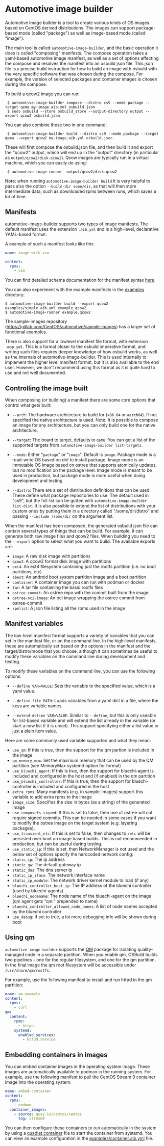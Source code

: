 # Automotive image builder

Automotive image builder is a tool to create various kinds of OS images based on CentOS derived
distributions. The images can support package-based mode (called "package") as well as image-based mode
(called "image").

The main tool is called `automotive-image-builder`, and the basic operation it does is called
"composing" manifests. The compose operation takes a yaml-based automotive image manifest, as well
as a set of options affecting the compose and resolves the manifest into an osbuild json file. This
json file is a precise build instruction for how to build an image with osbuild with the very
specific software that was chosen during the compose. For example, the version of selected packages
and container images is chosen during the compose.

To build a qcow2 image you can run:

```shell
 $ automotive-image-builder compose --distro cs9 --mode package --target qemu my-image.aib.yml osbuild.json
 $ sudo osbuild --store osbuild_store --output-directory output --export qcow2 osbuild.json
```

You can also combine these two in one command:

```shell
 $ automotive-image-builder build --distro cs9 --mode package --target qemu --export qcow2 my-image.aib.yml osbuild.json
```

These will first compose the osbuild.json file, and then build it and export the "qcow2" output,
which will end up in the "output" directory (in particular as `output/qcow2/disk.qcow2`). Qcow images
are typically run in a virtual machine, which you can easily do using:

```shell
 $ automotive-image-runner  output/qcow2/disk.qcow2
```

Note: when running `automotive-image-builder build` it is very helpful
to pass also the option `--build-dir some/dir`, as that will then store intermediate data, such as downloaded
rpms between runs, which saves a lot of time.

## Manifests

automotive-image-builder supports two types of image manifests. The
default manifest uses the extension `.aib.yml` and is a high-level,
declarative YAML-based format.

A example of such a manifest looks like this:
```yaml
name: image-with-vim

content:
  rpms:
    - vim
```


You can find detailed schema documentation for the manifest syntax
[here](https://centos.gitlab.io/automotive/src/automotive-image-builder/simple_manifest.html).

You can also experiment with the example manifests in the [examples](examples) directory:

```shell
$ automotive-image-builder build --export qcow2 examples/simple.aib.yml example.qcow2
$ automotive-image-runner example.qcow2
```

The sample-images repository
(https://gitlab.com/CentOS/automotive/sample-images) has a larger set
of functional examples.

There is also support for a lowlevel manifest file format, with extension `.mpp.yml`. This is
a format closer to the osbuild imperative format, and writing such files requires deeper
knowledge of how osbuild works, as well as the internals of automotive-image-builder. This
is used internally to implement the higher level manifest format, but it is also available
to the end user. However, we don't recommend using this format as it is quite hard to use
and not well documented.

## Controlling the image built

When composing (or building) a manifest there are some core options that control what gets built:

* `--arch`: The hardware architecture to build for (`x86_64` or `aarch64`). If not specified the native
   architecture is used. Note: It is possible to compose an image for any architecture, but you can
   only build one for the native architecture.

* `--target`: The board to target, defaults to `qemu`. You can get a list of the supported targets from
 `automotive-image-builder list-targets`.

* `--mode`: Either "`package`" or "`image`". Default is `image`. Package mode is a read-write OS based on
  dnf to install package. Image mode is an immutable OS image based on ostree that supports
  atomically updates, but no modification on the package level. Image mode is meant to be used in
  production, but package mode is more useful when doing development and testing.

* `--distro`: There are a set of distribution definitions that can be used. These define what package
  repositories to use. The default used in "cs9", but the full list can be gotten with
  `automotive-image-builder list-dist`.  It is also possible to extend the list of distributions
  with your custom ones by putting them in a directory called "/some/dir/distro" and passing
  `--include /some/dir` on the argument list.

When the manifest has been composed, the generated osbuild json file can contain several types of
things that can be build. For example, it can generate both raw image files and qcow2 files. When
building you need to the `--export` option to select what you want to build. The available exports
are:

* `image`: A raw disk image with partitions
* `qcow2`: A qcow2 format disk image with partitions
* `ext4`: An ext4 filesystem containing just the rootfs partition (i.e. no boot partitions, etc)
* `aboot`: An android boot system partition image and a boot partition
* `container`: A container image you can run with podman or docker
* `tar`: A tar file containing the basic rootfs files
* `ostree-commit`: An ostree repo with the commit built from the image
* `ostree-oci-image`: An oci image wrapping the ostree commit from ostree-commit
* `rpmlist`: A json file listing all the rpms used in the image

## Manifest variables

The low-level manifest format supports a variety of variables that you can set in the manifest file, or
on the command line. In the high-level manifests, these are automatically set based on the options in
the manifest and the target/distro/mode that you choose, although it can sometimes be useful to
modify these variables on the command line during development and testing.

To modify these variables on the command line, you can use the following options:

* `--define VAR=VALUE`: Sets the variable to the specified value, which is a yaml value.

* `--define-file PATH`: Loads variables from a yaml dict in a file, where the keys are variable names.

* `--extend-define VAR=VALUE`: Similar to `--define`, but this is only useable for list-based variable
  and will extend the list already in the variable (or start a new list if it is unset). This
  support specifying either a list value or just a plain item value.

Here are some commonly used variable supported and what they mean:

* `use_qm`: If this is true, then the support for the qm partion is included in the image
* `qm_memory_max`: Set the maximum memory that can be used by the QM partition (see MemoryMax systemd option for format)
* `use_bluechi_agent`: If this is true, then the support for bluechi-agent is included and configured in the host and (if enabled) in the qm partition
* `use_bluechi_controller`: If this is true, then the support for bluechi-controller is included and configured in the host
* `extra_rpms`: Many manifests (e.g. in sample-images) support this variable to add extra rpms to the image
* `image_size`: Specifies the size in bytes (as a string) of the generated image
* `use_composefs_signed`: If this is set to false, then use of ostree will not require signed commits. This can be needed in some cases if you want to modify the ostree image on the target system (e.g. layering packages).
* `use_transient_etc`: If this is set to false, then changes to `/etc` will be persisted over boot on image based builds. This is not recommended in production, but can be useful during testing.
* `use_static_ip`: If this is set, then NetworkManager is not used and the below set of options specify the hardcoded network config:
* `static_ip`: The ip address
* `static_gw`: The default gateway ip
* `static_dns`: The dns server ip
* `static_ip_iface`: The network interface name
* `static_ip_module`: The network driver kernel module to load (if any)
* `bluechi_controller_host_ip`: The IP address of the bluechi controller (used by bluechi-agents)
* `bluechi_nodename`: The node name of the bluechi-agent on the image (qm agent gets "qm." prepended to name)
* `bluechi_controller_allowed_node_names`: A list of node names accepted by the bluechi controller
* `use_debug`: If set to true, a lot more debugging info will be shown during boot

## Using qm

`automotive-image-builder` supports the [QM](https://github.com/containers/qm/tree/main) package for
isolating quality-managed code in a separate partition. When you enable qm, OSBuild builds two pipelines -
one for the regular filesystem, and one for the qm partition. In the final image the qm root
filesystem will be accessible under `/usr/share/qm/rootfs`.

For example, use the following manifest to install and run httpd in the qm partition:

```yaml
name: qm-example
content:
  rpms:
    - curl
qm:
  content:
    rpms:
      - httpd
    systemd:
      enabled_services:
        - httpd.service
```

## Embedding containers in images

You can embed container images in the operating system image. These images are automatically
available to podman in the running system. For example, use the following manifest to
pull the CentOS Stream 9 container image into the operating system:

```yaml
name: embed-container
content:
  rpms:
    - podman
  container_images:
    - source: quay.io/centos/centos
      tag: stream9
```

You can then configure these containers to run automatically in the system by using a
[quadlet.container](https://docs.podman.io/en/latest/markdown/podman-systemd.unit.5.html) file
to start the container from systemd. You can view an example configuration in the
[examples/container.aib.yml](examples/container.aib.yml) file.
